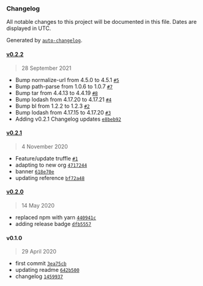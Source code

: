### Changelog

All notable changes to this project will be documented in this file. Dates are displayed in UTC.

Generated by [`auto-changelog`](https://github.com/CookPete/auto-changelog).

#### [v0.2.2](https://github.com/keyko-io/nevermined-multisigwallet/compare/v0.2.1...v0.2.2)

> 28 September 2021

- Bump normalize-url from 4.5.0 to 4.5.1 [`#5`](https://github.com/keyko-io/nevermined-multisigwallet/pull/5)
- Bump path-parse from 1.0.6 to 1.0.7 [`#7`](https://github.com/keyko-io/nevermined-multisigwallet/pull/7)
- Bump tar from 4.4.13 to 4.4.19 [`#8`](https://github.com/keyko-io/nevermined-multisigwallet/pull/8)
- Bump lodash from 4.17.20 to 4.17.21 [`#4`](https://github.com/keyko-io/nevermined-multisigwallet/pull/4)
- Bump bl from 1.2.2 to 1.2.3 [`#2`](https://github.com/keyko-io/nevermined-multisigwallet/pull/2)
- Bump lodash from 4.17.15 to 4.17.20 [`#3`](https://github.com/keyko-io/nevermined-multisigwallet/pull/3)
- Adding v0.2.1 Changelog updates [`e8beb92`](https://github.com/keyko-io/nevermined-multisigwallet/commit/e8beb928f4f91f500463bd35eb6ee19b5e34583e)

#### [v0.2.1](https://github.com/keyko-io/nevermined-multisigwallet/compare/v0.2.0...v0.2.1)

> 4 November 2020

- Feature/update truffle [`#1`](https://github.com/keyko-io/nevermined-multisigwallet/pull/1)
- adapting to new org [`4717244`](https://github.com/keyko-io/nevermined-multisigwallet/commit/47172446edac5df9f9ce83a9d2832cedbd171803)
- banner [`618e70e`](https://github.com/keyko-io/nevermined-multisigwallet/commit/618e70e772383b970b650842d79b21140dd8309f)
- updating reference [`bf72a48`](https://github.com/keyko-io/nevermined-multisigwallet/commit/bf72a48acabf2733fa640cb1a5ea3570104af284)

#### [v0.2.0](https://github.com/keyko-io/nevermined-multisigwallet/compare/v0.1.0...v0.2.0)

> 14 May 2020

- replaced npm with yarn [`440941c`](https://github.com/keyko-io/nevermined-multisigwallet/commit/440941c327a8fc17389894425410927f5eae13ba)
- adding release badge [`dfb5557`](https://github.com/keyko-io/nevermined-multisigwallet/commit/dfb5557155b4c8f29712405a5bc3212a4ff48327)

#### v0.1.0

> 29 April 2020

- first commit [`3ea75cb`](https://github.com/keyko-io/nevermined-multisigwallet/commit/3ea75cb76158957f7b4051fb35b6728fd671f2ef)
- updating readme [`642b500`](https://github.com/keyko-io/nevermined-multisigwallet/commit/642b5000a9090fb358ce7cccd67a10a064ce15a3)
- changelog [`1459937`](https://github.com/keyko-io/nevermined-multisigwallet/commit/1459937241bc16b858d0163302aad6bee3943f8d)
